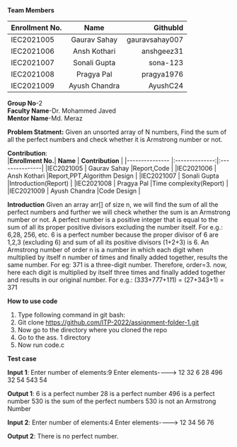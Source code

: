 **Team Members**

|**Enrollment No.**|    **Name**	    | **GithubId**     |
|--------------- |:--------------:|---------------:|
|IEC2021005      |	Gaurav Sahay  |gauravsahay007  |
|IEC2021006      |	Ansh Kothari  |anshgeez31      |
|IEC2021007	     |	Sonali Gupta  |sona-123        |
|IEC2021008	     |	Pragya Pal    |pragya1976      |
|IEC2021009	     |	Ayush Chandra |AyushC24        |

**Group No**-2  <br />
**Faculty Name**-Dr. Mohammed Javed <br />
**Mentor Name**-Md. Meraz <br />

**Problem Statment:**
Given an unsorted array of N numbers, Find the sum of all the perfect numbers and check whether it is Armstrong number or not.

**Contribution**: <br />
|**Enrollment No.**|    **Name**	    | **Contribution**     |
|--------------- |:--------------:|:---------------|
|IEC2021005      |	Gaurav Sahay  |Report,Code  |
|IEC2021006      |	Ansh Kothari  |Report,PPT,Algorithm Design    |
|IEC2021007	     |	Sonali Gupta  |Introduction(Report)      |
|IEC2021008	     |	Pragya Pal    |Time complexity(Report)     |
|IEC2021009	     |	Ayush Chandra |Code Design      |

**Introduction**
Given an array arr[] of size n, we will find the sum of all the perfect numbers and further we will check whether the sum is an Armstrong number or not.
A perfect number is a positive integer that is equal to the sum of all its proper positive divisors excluding the number itself. For e.g.: 6,28, 256, etc. 6 is a perfect number because the proper divisor of 6 are 1,2,3 (excluding 6) and sum of all its positive divisors (1+2+3) is 6.
An Armstrong number of order n is a number in which each digit when multiplied by itself n number of times and finally added together, results the same number. For eg: 371 is a three-digit number. Therefore, order=3. now, here each digit is multiplied by itself three times and finally added together and results in our original number. For e.g.:
(3*3*3+7*7*7+1*1*1) = (27+343+1) = 371

**How to use code**
1. Type following command in git bash:
2. Git clone https://github.com/ITP-2022/assignment-folder-1.git
3. Now go to the directory where you cloned the repo
4. Go to the ass. 1 directory
5. Now run code.c


**Test case**

**Input 1**: 
Enter number of elements:9
Enter elements---->
12
32 
6 
28 
496 
32 
54 
543
 54 

**Output 1**:
6 is a perfect number 
28 is a perfect number 
496 is a perfect number 
530 is the sum of the perfect numbers
530 is not an Armstrong Number

**Input 2**: 
Enter number of elements:4
Enter elements----> 
12
34
56 
76

**Output 2**: 
There is no perfect number.
